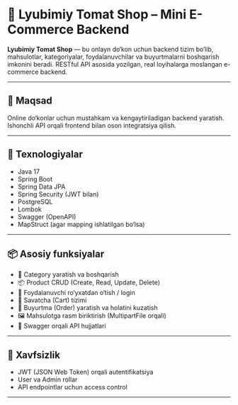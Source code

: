 # 🍅 Lyubimiy Tomat Shop – Mini E-Commerce Backend

**Lyubimiy Tomat Shop** — bu onlayn do‘kon uchun backend tizim bo‘lib, mahsulotlar, kategoriyalar, foydalanuvchilar va buyurtmalarni boshqarish imkonini beradi. RESTful API asosida yozilgan, real loyihalarga moslangan e-commerce backend.

---

## 🎯 Maqsad

Online do‘konlar uchun mustahkam va kengaytiriladigan backend yaratish. Ishonchli API orqali frontend bilan oson integratsiya qilish.

---

## 🧰 Texnologiyalar

- Java 17  
- Spring Boot  
- Spring Data JPA  
- Spring Security (JWT bilan)  
- PostgreSQL  
- Lombok  
- Swagger (OpenAPI)  
- MapStruct (agar mapping ishlatilgan bo‘lsa)

---

## 📦 Asosiy funksiyalar

- 📁 Category yaratish va boshqarish
- 📦 Product CRUD (Create, Read, Update, Delete)
- 👤 Foydalanuvchi ro‘yxatdan o‘tish / login
- 🛒 Savatcha (Cart) tizimi
- 📄 Buyurtma (Order) yaratish va holatini kuzatish
- 🖼️ Mahsulotga rasm biriktirish (MultipartFile orqali)
- 🧾 Swagger orqali API hujjatlari

---

## 🔐 Xavfsizlik

- JWT (JSON Web Token) orqali autentifikatsiya
- User va Admin rollar
- API endpointlar uchun access control

---


